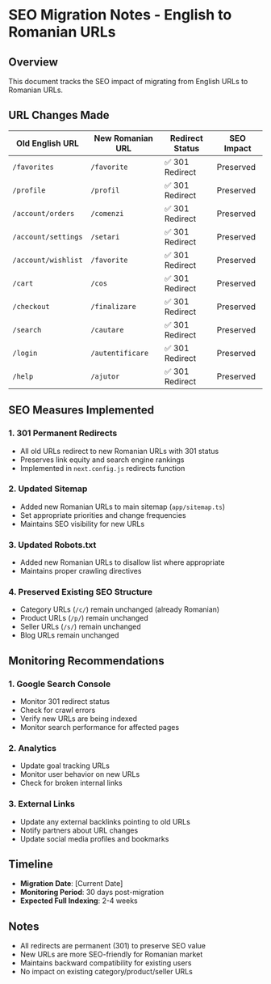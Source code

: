 # SEO Migration Notes - English to Romanian URLs

## Overview
This document tracks the SEO impact of migrating from English URLs to Romanian URLs.

## URL Changes Made

| Old English URL | New Romanian URL | Redirect Status | SEO Impact |
|----------------|------------------|-----------------|------------|
| `/favorites` | `/favorite` | ✅ 301 Redirect | Preserved |
| `/profile` | `/profil` | ✅ 301 Redirect | Preserved |
| `/account/orders` | `/comenzi` | ✅ 301 Redirect | Preserved |
| `/account/settings` | `/setari` | ✅ 301 Redirect | Preserved |
| `/account/wishlist` | `/favorite` | ✅ 301 Redirect | Preserved |
| `/cart` | `/cos` | ✅ 301 Redirect | Preserved |
| `/checkout` | `/finalizare` | ✅ 301 Redirect | Preserved |
| `/search` | `/cautare` | ✅ 301 Redirect | Preserved |
| `/login` | `/autentificare` | ✅ 301 Redirect | Preserved |
| `/help` | `/ajutor` | ✅ 301 Redirect | Preserved |

## SEO Measures Implemented

### 1. **301 Permanent Redirects**
- All old URLs redirect to new Romanian URLs with 301 status
- Preserves link equity and search engine rankings
- Implemented in `next.config.js` redirects function

### 2. **Updated Sitemap**
- Added new Romanian URLs to main sitemap (`app/sitemap.ts`)
- Set appropriate priorities and change frequencies
- Maintains SEO visibility for new URLs

### 3. **Updated Robots.txt**
- Added new Romanian URLs to disallow list where appropriate
- Maintains proper crawling directives

### 4. **Preserved Existing SEO Structure**
- Category URLs (`/c/`) remain unchanged (already Romanian)
- Product URLs (`/p/`) remain unchanged
- Seller URLs (`/s/`) remain unchanged
- Blog URLs remain unchanged

## Monitoring Recommendations

### 1. **Google Search Console**
- Monitor 301 redirect status
- Check for crawl errors
- Verify new URLs are being indexed
- Monitor search performance for affected pages

### 2. **Analytics**
- Update goal tracking URLs
- Monitor user behavior on new URLs
- Check for broken internal links

### 3. **External Links**
- Update any external backlinks pointing to old URLs
- Notify partners about URL changes
- Update social media profiles and bookmarks

## Timeline
- **Migration Date**: [Current Date]
- **Monitoring Period**: 30 days post-migration
- **Expected Full Indexing**: 2-4 weeks

## Notes
- All redirects are permanent (301) to preserve SEO value
- New URLs are more SEO-friendly for Romanian market
- Maintains backward compatibility for existing users
- No impact on existing category/product/seller URLs
